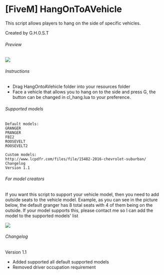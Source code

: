# [FiveM] HangOnToAVehicle
This script allows players to hang on the side of specific vehicles.

Created by G.H.0.S.T

###### Preview
<img src="https://i.imgur.com/VIqIB7q.png"/>

###### Instructions
- Drag HangOntoAVehicle folder into your resources folder<br>
- Face a vehicle that allows you to hang on to the side and press G, the button can be changed in cl_hang.lua to your preference.

###### Supported models
```
Default models:
GRANGER
PRANGER
FBI2
ROOSEVELT
ROOSEVELT2
```

```
Custom models:
http://www.lcpdfr.com/files/file/15482-2016-chevrolet-suburban/
Changelog
Version 1.1
```
###### For model creators
If you want this script to support your vehicle model, then you need to add outside seats to the vehicle model.
Example, as you can see in the picture below, the default granger has 8 total seats with 4 of them being on the outside. 
If your model supports this, please contact me so I can add the model to the supported models' list

<img src="https://i.imgur.com/gws9D6d.jpg"/>

###### Changelog
Version 1.1
- Added supported all default supported models
- Removed driver occupation requirement
